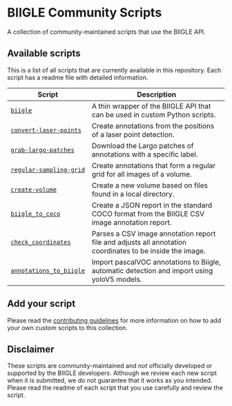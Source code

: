 # BIIGLE Community Scripts

A collection of community-maintained scripts that use the BIIGLE API.

## Available scripts

This is a list of all scripts that are currently available in this repository. Each script has a readme file with detailed information.

| Script                                           | Description                                                                                              |
|--------------------------------------------------|----------------------------------------------------------------------------------------------------------|
| [`biigle`](biigle)                               | A thin wrapper of the BIIGLE API that can be used in custom Python scripts.                              |
| [`convert-laser-points`](convert-laser-points)   | Create annotations from the positions of a laser point detection.                                        |
| [`grab-largo-patches`](grab-largo-patches)       | Download the Largo patches of annotations with a specific label.                                         |
| [`regular-sampling-grid`](regular-sampling-grid) | Create annotations that form a regular grid for all images of a volume.                                  |
| [`create-volume`](create-volume)                 | Create a new volume based on files found in a local directory.                                           |
| [`biigle_to_coco`](biigle_to_coco)               | Create a JSON report in the standard COCO format from the BIIGLE CSV image annotation report.            |
| [`check_coordinates`](check_coordinates)         | Parses a CSV image annotation report file and adjusts all annotation coordinates to be inside the image. |
| [`annotations_to_biigle`](annotations_to_biigle) | Import pascalVOC annotations to Biigle, automatic detection and import using yoloV5 models.              |

## Add your script

Please read the [contributing guidelines](CONTRIBUTING.md) for more information on how to add your own custom scripts to this collection.

## Disclaimer

These scripts are community-maintained and *not* officially developed or supported by the BIIGLE developers. Although we review each new script when it is submitted, we do not guarantee that it works as you intended. Please read the readme of each script that you use carefully and review the script.
